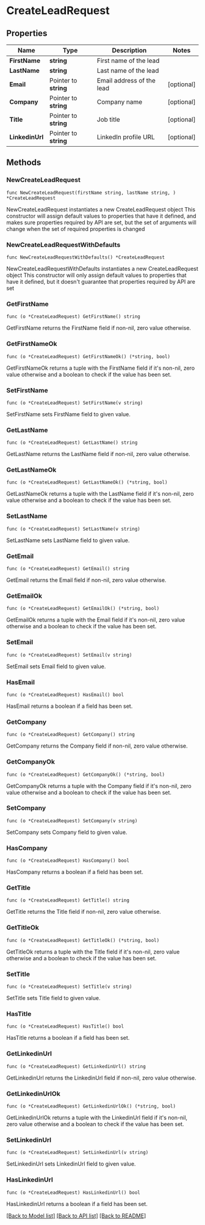 # CreateLeadRequest

## Properties

Name | Type | Description | Notes
------------ | ------------- | ------------- | -------------
**FirstName** | **string** | First name of the lead | 
**LastName** | **string** | Last name of the lead | 
**Email** | Pointer to **string** | Email address of the lead | [optional] 
**Company** | Pointer to **string** | Company name | [optional] 
**Title** | Pointer to **string** | Job title | [optional] 
**LinkedinUrl** | Pointer to **string** | LinkedIn profile URL | [optional] 

## Methods

### NewCreateLeadRequest

`func NewCreateLeadRequest(firstName string, lastName string, ) *CreateLeadRequest`

NewCreateLeadRequest instantiates a new CreateLeadRequest object
This constructor will assign default values to properties that have it defined,
and makes sure properties required by API are set, but the set of arguments
will change when the set of required properties is changed

### NewCreateLeadRequestWithDefaults

`func NewCreateLeadRequestWithDefaults() *CreateLeadRequest`

NewCreateLeadRequestWithDefaults instantiates a new CreateLeadRequest object
This constructor will only assign default values to properties that have it defined,
but it doesn't guarantee that properties required by API are set

### GetFirstName

`func (o *CreateLeadRequest) GetFirstName() string`

GetFirstName returns the FirstName field if non-nil, zero value otherwise.

### GetFirstNameOk

`func (o *CreateLeadRequest) GetFirstNameOk() (*string, bool)`

GetFirstNameOk returns a tuple with the FirstName field if it's non-nil, zero value otherwise
and a boolean to check if the value has been set.

### SetFirstName

`func (o *CreateLeadRequest) SetFirstName(v string)`

SetFirstName sets FirstName field to given value.


### GetLastName

`func (o *CreateLeadRequest) GetLastName() string`

GetLastName returns the LastName field if non-nil, zero value otherwise.

### GetLastNameOk

`func (o *CreateLeadRequest) GetLastNameOk() (*string, bool)`

GetLastNameOk returns a tuple with the LastName field if it's non-nil, zero value otherwise
and a boolean to check if the value has been set.

### SetLastName

`func (o *CreateLeadRequest) SetLastName(v string)`

SetLastName sets LastName field to given value.


### GetEmail

`func (o *CreateLeadRequest) GetEmail() string`

GetEmail returns the Email field if non-nil, zero value otherwise.

### GetEmailOk

`func (o *CreateLeadRequest) GetEmailOk() (*string, bool)`

GetEmailOk returns a tuple with the Email field if it's non-nil, zero value otherwise
and a boolean to check if the value has been set.

### SetEmail

`func (o *CreateLeadRequest) SetEmail(v string)`

SetEmail sets Email field to given value.

### HasEmail

`func (o *CreateLeadRequest) HasEmail() bool`

HasEmail returns a boolean if a field has been set.

### GetCompany

`func (o *CreateLeadRequest) GetCompany() string`

GetCompany returns the Company field if non-nil, zero value otherwise.

### GetCompanyOk

`func (o *CreateLeadRequest) GetCompanyOk() (*string, bool)`

GetCompanyOk returns a tuple with the Company field if it's non-nil, zero value otherwise
and a boolean to check if the value has been set.

### SetCompany

`func (o *CreateLeadRequest) SetCompany(v string)`

SetCompany sets Company field to given value.

### HasCompany

`func (o *CreateLeadRequest) HasCompany() bool`

HasCompany returns a boolean if a field has been set.

### GetTitle

`func (o *CreateLeadRequest) GetTitle() string`

GetTitle returns the Title field if non-nil, zero value otherwise.

### GetTitleOk

`func (o *CreateLeadRequest) GetTitleOk() (*string, bool)`

GetTitleOk returns a tuple with the Title field if it's non-nil, zero value otherwise
and a boolean to check if the value has been set.

### SetTitle

`func (o *CreateLeadRequest) SetTitle(v string)`

SetTitle sets Title field to given value.

### HasTitle

`func (o *CreateLeadRequest) HasTitle() bool`

HasTitle returns a boolean if a field has been set.

### GetLinkedinUrl

`func (o *CreateLeadRequest) GetLinkedinUrl() string`

GetLinkedinUrl returns the LinkedinUrl field if non-nil, zero value otherwise.

### GetLinkedinUrlOk

`func (o *CreateLeadRequest) GetLinkedinUrlOk() (*string, bool)`

GetLinkedinUrlOk returns a tuple with the LinkedinUrl field if it's non-nil, zero value otherwise
and a boolean to check if the value has been set.

### SetLinkedinUrl

`func (o *CreateLeadRequest) SetLinkedinUrl(v string)`

SetLinkedinUrl sets LinkedinUrl field to given value.

### HasLinkedinUrl

`func (o *CreateLeadRequest) HasLinkedinUrl() bool`

HasLinkedinUrl returns a boolean if a field has been set.


[[Back to Model list]](../README.md#documentation-for-models) [[Back to API list]](../README.md#documentation-for-api-endpoints) [[Back to README]](../README.md)


